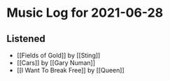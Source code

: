 # Music Log for 2021-06-28

## Listened

- [[Fields of Gold]] by [[Sting]]
- [[Cars]] by [[Gary Numan]]
- [[I Want To Break Free]] by [[Queen]]